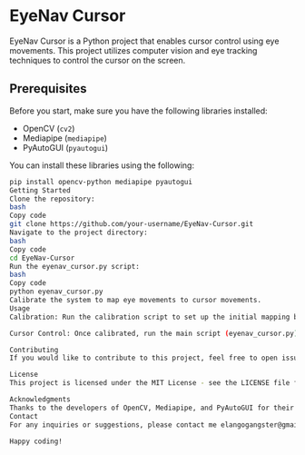 # EyeNav Cursor

EyeNav Cursor is a Python project that enables cursor control using eye movements. This project utilizes computer vision and eye tracking techniques to control the cursor on the screen.

## Prerequisites

Before you start, make sure you have the following libraries installed:

- OpenCV (`cv2`)
- Mediapipe (`mediapipe`)
- PyAutoGUI (`pyautogui`)

You can install these libraries using the following:

```bash
pip install opencv-python mediapipe pyautogui
Getting Started
Clone the repository:
bash
Copy code
git clone https://github.com/your-username/EyeNav-Cursor.git
Navigate to the project directory:
bash
Copy code
cd EyeNav-Cursor
Run the eyenav_cursor.py script:
bash
Copy code
python eyenav_cursor.py
Calibrate the system to map eye movements to cursor movements.
Usage
Calibration: Run the calibration script to set up the initial mapping between eye movements and cursor movements.

Cursor Control: Once calibrated, run the main script (eyenav_cursor.py) to control the cursor using your eyes.

Contributing
If you would like to contribute to this project, feel free to open issues or submit pull requests. Contributions are welcome!

License
This project is licensed under the MIT License - see the LICENSE file for details.

Acknowledgments
Thanks to the developers of OpenCV, Mediapipe, and PyAutoGUI for their amazing libraries.
Contact
For any inquiries or suggestions, please contact me elangogangster@gmail.com.

Happy coding!
